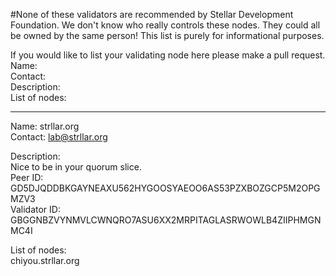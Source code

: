 #None of these validators are recommended by Stellar Development Foundation.
We don't know who really controls these nodes. They could all be owned by the same person! This list is purely for informational purposes. 

If you would like to list your validating node here please make a pull request.
 Name:<br>
 Contact:<br>
 Description:<br>
 List of nodes:<br>

------
 Name: strllar.org<br>
 Contact: lab@strllar.org<br>
 
 Description:<br>
 Nice to be in your quorum slice.<br>
 Peer ID: GD5DJQDDBKGAYNEAXU562HYGOOSYAEOO6AS53PZXBOZGCP5M2OPGMZV3<br>
 Validator ID: GBGGNBZVYNMVLCWNQRO7ASU6XX2MRPITAGLASRWOWLB4ZIIPHMGNMC4I<br>
 
 List of nodes:<br>
 chiyou.strllar.org
